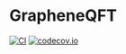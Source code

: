 # GrapheneQFT

[![CI](https://github.com/rodin-physics/GrapheneQFT/actions/workflows/ci.yml/badge.svg)](https://github.com/rodin-physics/GrapheneQFT/actions/workflows/ci.yml)
[![codecov.io](http://codecov.io/github/rodin-physics/GrapheneDFT/coverage.svg?branch=main)](http://codecov.io/github/rodin-physics/GrapheneDFT?branch=main)
